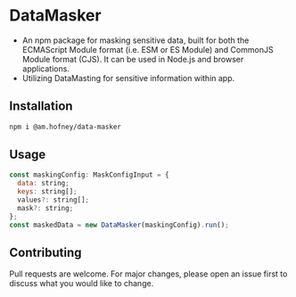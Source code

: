 # DataMasker

- An npm package for masking sensitive data, built for both the ECMAScript Module format (i.e. ESM or ES Module) and CommonJS Module format (CJS). It can be used in Node.js and browser applications.
- Utilizing DataMasting for sensitive information within app.
## Installation

```bash
npm i @am.hofney/data-masker
```

## Usage

```javascript
const maskingConfig: MaskConfigInput = {
  data: string;
  keys: string[];
  values?: string[];
  mask?: string;
};
const maskedData = new DataMasker(maskingConfig).run();
```

## Contributing

Pull requests are welcome. For major changes, please open an issue first
to discuss what you would like to change.
